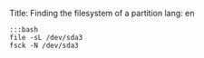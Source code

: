Title: Finding the filesystem of a partition
lang: en

    :::bash
    file -sL /dev/sda3
    fsck -N /dev/sda3
